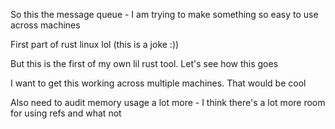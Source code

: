 So this the message queue - I am trying to make something so easy to use across machines

First part of rust linux lol (this is a joke :))

But this is the first of my own lil rust tool. Let's see how this goes

I want to get this working across multiple machines. That would be cool

Also need to audit memory usage a lot more - I think there's a lot more room for using refs and what not

